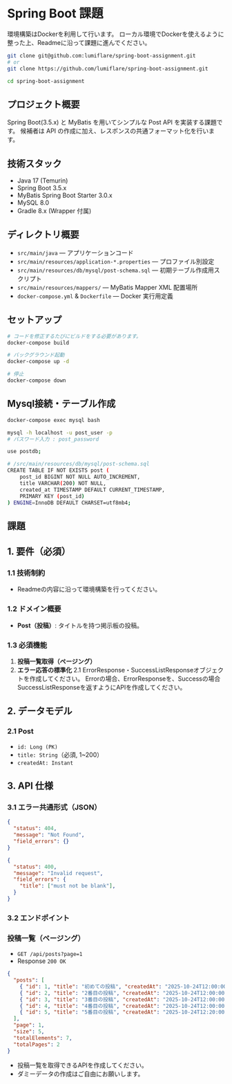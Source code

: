 # Spring Boot 課題

環境構築はDockerを利用して行います。
ローカル環境でDockerを使えるように整った上、Readmeに沿って課題に進んでください。

```bash
git clone git@github.com:lumiflare/spring-boot-assignment.git
# or
git clone https://github.com/lumiflare/spring-boot-assignment.git

cd spring-boot-assignment
```

## プロジェクト概要
Spring Boot(3.5.x) と MyBatis を用いてシンプルな Post API を実装する課題です。
候補者は API の作成に加え、レスポンスの共通フォーマット化を行います。

## 技術スタック
- Java 17 (Temurin)
- Spring Boot 3.5.x
- MyBatis Spring Boot Starter 3.0.x
- MySQL 8.0
- Gradle 8.x (Wrapper 付属)

## ディレクトリ概要
- `src/main/java` — アプリケーションコード
- `src/main/resources/application-*.properties` — プロファイル別設定
- `src/main/resources/db/mysql/post-schema.sql` — 初期テーブル作成用スクリプト
- `src/main/resources/mappers/` — MyBatis Mapper XML 配置場所
- `docker-compose.yml` & `Dockerfile` — Docker 実行用定義

## セットアップ

```bash
# コードを修正するたびにビルドをする必要があります。
docker-compose build

# バックグラウンド起動
docker-compose up -d

# 停止
docker-compose down
```

## Mysql接続・テーブル作成

```bash
docker-compose exec mysql bash

mysql -h localhost -u post_user -p
# パスワード入力 : post_password

use postdb;

# /src/main/resources/db/mysql/post-schema.sql
CREATE TABLE IF NOT EXISTS post (
    post_id BIGINT NOT NULL AUTO_INCREMENT,
    title VARCHAR(200) NOT NULL,
    created_at TIMESTAMP DEFAULT CURRENT_TIMESTAMP,
    PRIMARY KEY (post_id)
) ENGINE=InnoDB DEFAULT CHARSET=utf8mb4;

```


## 課題

## 1. 要件（必須）

### 1.1 技術制約

- Readmeの内容に沿って環境構築を行ってください。

### 1.2 ドメイン概要

- **Post（投稿）**: タイトルを持つ掲示板の投稿。

### 1.3 必須機能

1. **投稿一覧取得（ページング）**
2. **エラー応答の標準化**
2.1 ErrorResponse・SuccessListResponseオブジェクトを作成してください。
Errorの場合、ErrorResponseを、Successの場合SuccessListResponseを返すようにAPIを作成してください。


## 2. データモデル

### 2.1 Post

- `id: Long (PK)`
- `title: String`（必須, 1~200）
- `createdAt: Instant`

## 3. API 仕様

### 3.1 エラー共通形式（JSON）

```json
{
  "status": 404,
  "message": "Not Found",
  "field_errors": {}
}
```

```json
{
  "status": 400,
  "message": "Invalid request",
  "field_errors": {
    "title": ["must not be blank"],
  }
}
```

### 3.2 エンドポイント

### 投稿一覧（ページング）

- `GET /api/posts?page=1`
- Response `200 OK`

```json
{
  "posts": [
    { "id": 1, "title": "初めての投稿", "createdAt": "2025-10-24T12:00:00Z" },
    { "id": 2, "title": "2番目の投稿", "createdAt": "2025-10-24T12:00:00Z" },
    { "id": 3, "title": "3番目の投稿", "createdAt": "2025-10-24T12:00:00Z" },
    { "id": 4, "title": "4番目の投稿", "createdAt": "2025-10-24T12:00:00Z" },
    { "id": 5, "title": "5番目の投稿", "createdAt": "2025-10-24T12:20:00Z" }
  ],
  "page": 1,
  "size": 5,
  "totalElements": 7,
  "totalPages": 2
}
```

- 投稿一覧を取得できるAPIを作成してください。
- ダミーデータの作成はご自由にお願いします。
